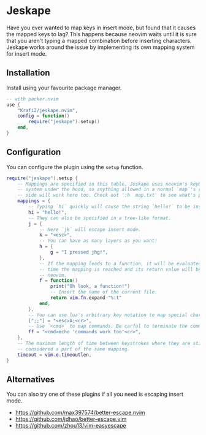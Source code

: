 # Jeskape

Have you ever wanted to map keys in insert mode, but found that it causes the
mapped keys to lag? This happens because neovim waits until it is sure that you
aren't typing a mapped combination before inserting characters. Jeskape works
around the issue by implementing its own mapping system for insert mode.

## Installation

Install using your favourite package manager.

```lua
-- with packer.nvim
use {
    "Krafi2/jeskape.nvim",
    config = function()
        require("jeskape").setup()
    end,
}
```

## Configuration

You can configure the plugin using the `setup` function.

```lua
require("jeskape").setup {
    -- Mappings are specified in this table. Jeskape uses neovim's keymap
    -- system under the hood, so anything allowed in a normal `map`'s righ hand
    -- side will work here too. Check out ':h  map.txt' to see what's possible.
    mappings = {
        -- Typing `hi` quickly will cause the string `hello!` to be inserted.
        hi = "hello!",
        -- They can also be specified in a tree-like format.
        j = {
            -- Here `jk` will escape insert mode.
            k = "<esc>",
            -- You can have as many layers as you want!
            h = {
                g = "I pressed jhg!",
            },
            -- If the mapping leads to a function, it will be evaluated every
            -- time the mapping is reached and its return value will be fed to
            -- neovim.
            f = function()
                print("Oh look, a function!")
                -- Insert the name of the current file.
                return vim.fn.expand "%:t"
            end,
        },
        -- You can use lua's arbitrary key notation to map special characters
        [";;"] = "<esc>A;<cr>",
        -- Use `<cmd>` to map commands. Be carful to terminate the command with `<cr>`.
        ff = "<cmd>echo 'commands work too'<cr>",
    },
    -- The maximum length of time between keystrokes where they are still
    -- considered a part of the same mapping.
    timeout = vim.o.timeoutlen,
}
```

## Alternatives

You can also try one of these plugins if all you need is escaping insert mode.

- https://github.com/max397574/better-escape.nvim
- https://github.com/jdhao/better-escape.vim
- https://github.com/zhou13/vim-easyescape
